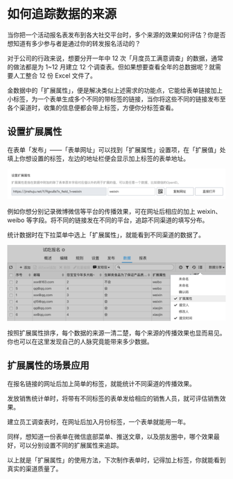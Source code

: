 # 如何追踪数据的来源

当你把一个活动报名表发布到各大社交平台时，多个来源的效果如何评估？你是否想知道有多少参与者是通过你的转发报名活动的？

对于公司的行政来说，想要分开一年中 12 次「月度员工满意调查」的数据，通常的做法都是为 1~12 月建立 12 个调查表。但如果想要查看全年的总数据呢？就需要人工整合 12 份 Excel 文件了。

金数据中的「扩展属性」，便是解决类似上述需求的功能点，它能给表单链接加上小标签，为一个表单生成多个不同的带标签的链接，当你将这些不同的链接发布至各个渠道时，收集的信息便都会带上标签，方便你分标签查看。

## 设置扩展属性

在表单「发布」——「表单网址」可以找到「扩展属性」设置项，在「扩展值」处填上你想设置的标签，左边的地址栏便会显示加上标签的表单地址。

![](/assets/扩展属性.png)

例如你想分别记录微博微信等平台的传播效果，可在网址后相应的加上 weixin、weibo 等字段。将不同的链接发在不同的平台，追踪不同渠道的填写分布。

统计数据时在下拉菜单中选上「扩展属性」，就能看到不同渠道的数据了。

![](/assets/扩展属性-数据.png)

按照扩展属性排序，每个数据的来源一清二楚，每个来源的传播效果也显而易见。你也可以在这里发现自己的人脉究竟能带来多少数据。

## 扩展属性的场景应用

在报名链接的网址后加上简单的标签，就能统计不同渠道的传播效果。

发放销售统计单时，将带有不同标签的表单发给相应的销售人员，就可评估销售效果。

建立员工调查表时，在网址后加入月份标签，一个表单就能用一年。

同样，想知道一份表单在微信底部菜单、推送文章，以及朋友圈中，哪个效果最好，可以分别设置不同的扩展属性来追踪。

以上就是「扩展属性」的使用方法，下次制作表单时，记得加上标签，你就能看到真实的渠道质量了。

